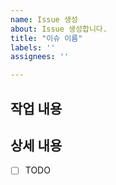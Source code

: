 ```yaml
---
name: Issue 생성
about: Issue 생성합니다.
title: "이슈 이름"
labels: ''
assignees: ''

---
```


## 작업 내용
> <!-- 진행할 작업 내용에 대해 설명해주세요. -->

## 상세 내용
- [ ] TODO
